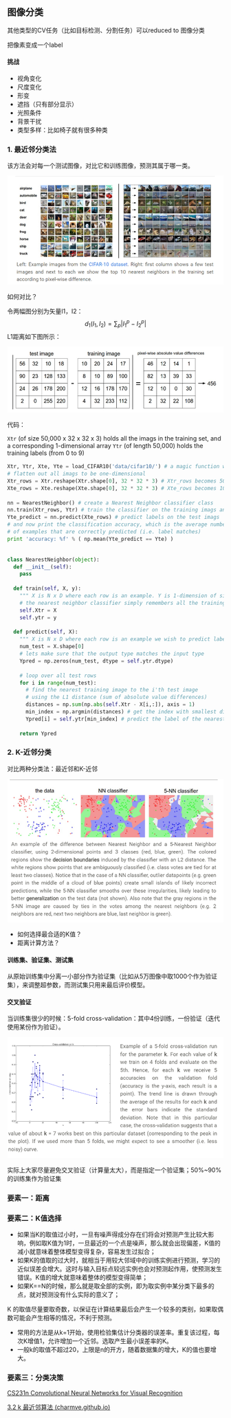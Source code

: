 ## 图像分类

其他类型的CV任务（比如目标检测、分割任务）可以reduced to 图像分类

把像素变成一个label

#### 挑战

- 视角变化
- 尺度变化
- 形变
- 遮挡（只有部分显示）
- 光照条件
- 背景干扰
- 类型多样：比如椅子就有很多种类

### 1. 最近邻分类法

该方法会对每一个测试图像，对比它和训练图像，预测其属于哪一类。

![image-20221015141703768](imags/image-20221015141703768.png)

如何对比？

令两幅图分别为矢量I1，I2：
$$
d_1 (I_1, I_2) = \sum_{p} \left| I^p_1 - I^p_2 \right|
$$
L1距离如下图所示：

![image-20221015141850697](imags/image-20221015141850697.png)

代码：

 `Xtr` (of size 50,000 x 32 x 32 x 3) holds all the imags in the training set, and a corresponding 1-dimensional array `Ytr` (of length 50,000) holds the training labels (from 0 to 9)

```python
Xtr, Ytr, Xte, Yte = load_CIFAR10('data/cifar10/') # a magic function we provide
# flatten out all imags to be one-dimensional
Xtr_rows = Xtr.reshape(Xtr.shape[0], 32 * 32 * 3) # Xtr_rows becomes 50000 x 3072
Xte_rows = Xte.reshape(Xte.shape[0], 32 * 32 * 3) # Xte_rows becomes 10000 x 3072

nn = NearestNeighbor() # create a Nearest Neighbor classifier class
nn.train(Xtr_rows, Ytr) # train the classifier on the training imags and labels
Yte_predict = nn.predict(Xte_rows) # predict labels on the test imags
# and now print the classification accuracy, which is the average number
# of examples that are correctly predicted (i.e. label matches)
print 'accuracy: %f' % ( np.mean(Yte_predict == Yte) )
```

```python

class NearestNeighbor(object):
  def __init__(self):
    pass

  def train(self, X, y):
    """ X is N x D where each row is an example. Y is 1-dimension of size N """
    # the nearest neighbor classifier simply remembers all the training data
    self.Xtr = X
    self.ytr = y

  def predict(self, X):
    """ X is N x D where each row is an example we wish to predict label for """
    num_test = X.shape[0]
    # lets make sure that the output type matches the input type
    Ypred = np.zeros(num_test, dtype = self.ytr.dtype)

    # loop over all test rows
    for i in range(num_test):
      # find the nearest training image to the i'th test image
      # using the L1 distance (sum of absolute value differences)
      distances = np.sum(np.abs(self.Xtr - X[i,:]), axis = 1)
      min_index = np.argmin(distances) # get the index with smallest distance
      Ypred[i] = self.ytr[min_index] # predict the label of the nearest example

    return Ypred
```

### 2. K-近邻分类

对比两种分类法：最近邻和K-近邻

![image-20221015142437655](imags/image-20221015142437655.png)

- 如何选择最合适的K值？
- 距离计算方法？

#### 训练集、验证集、测试集

从原始训练集中分离一小部分作为验证集（比如从5万图像中取1000个作为验证集），来调整超参数，而测试集只用来最后评价模型。

#### 交叉验证

当训练集很少的时候：5-fold cross-validation：其中4份训练，一份验证（迭代使用某份作为验证）。

![image-20221015151212452](imags/image-20221015151212452.png)

实际上大家尽量避免交叉验证（计算量太大），而是指定一个验证集；50%~90%的训练集作为验证集

### 要素一：距离

### 要素二：K值选择

- 如果当K的取值过小时，一旦有噪声得成分存在们将会对预测产生比较大影响，例如取K值为1时，一旦最近的一个点是噪声，那么就会出现偏差，K值的减小就意味着整体模型变得复杂，容易发生过拟合；
- 如果K的值取的过大时，就相当于用较大邻域中的训练实例进行预测，学习的近似误差会增大。这时与输入目标点较远实例也会对预测起作用，使预测发生错误。K值的增大就意味着整体的模型变得简单；
- 如果K==N的时候，那么就是取全部的实例，即为取实例中某分类下最多的点，就对预测没有什么实际的意义了；

K 的取值尽量要取奇数，以保证在计算结果最后会产生一个较多的类别，如果取偶数可能会产生相等的情况，不利于预测。

- 常用的方法是从k=1开始，使用检验集估计分类器的误差率。重复该过程，每次K增值1，允许增加一个近邻。选取产生最小误差率的K。
- 一般k的取值不超过20，上限是n的开方，随着数据集的增大，K的值也要增大。

### 要素三：分类决策





[CS231n Convolutional Neural Networks for Visual Recognition](https://cs231n.github.io/classification/)

[3.2 k 最近邻算法 (charmve.github.io)](https://charmve.github.io/computer-vision-in-action/#/1_理论篇/chapter3_Image-Classification/chapter3.2_knn)
